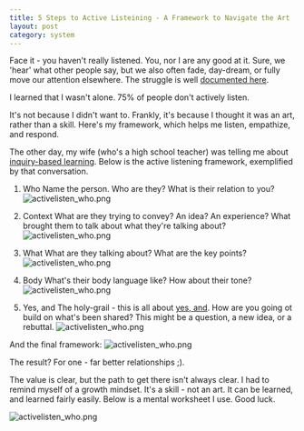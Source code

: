 ```yaml
---
title: 5 Steps to Active Listeining - A Framework to Navigate the Art
layout: post
category: system
---
```


Face it - you haven't really listened. You, nor I are any good at it. Sure, we 'hear' what other people say, but we also often fade, day-dream, or fully move our attention elsewhere. The struggle is well [documented here](http://pratikrathod.com/long-form/2016/03/23/half-of-communication-is-never-saying-a-word.html).

I learned that I wasn't alone. 75% of people don't actively listen.

It's not because I didn't want to. Frankly, it's because I thought it was an art, rather than a skill. Here's my framework, which helps me listen, empathize, and respond.

The other day, my wife (who's a high school teacher) was telling me about [inquiry-based learning](https://en.wikipedia.org/wiki/Inquiry-based_learning). Below is the active listening framework, exemplified by that conversation.

1.  Who
    Name the person. Who are they? What is their relation to you?
    ![activelisten_who.png]({{site.url}}/assets/images/fw_activelistening/activelisten_who.png)

2.  Context
    What are they trying to convey? An idea? An experience? What brought them to talk about what they're talking about?
    ![activelisten_who.png]({{site.url}}/assets/images/fw_activelistening/activelisten_context.png)

3.  What
    What are they talking about? What are the key points?
    ![activelisten_who.png]({{site.url}}/assets/images/fw_activelistening/activelisten_what.png)

4.  Body
    What's their body language like? How about their tone?
    ![activelisten_who.png]({{site.url}}/assets/images/fw_activelistening/activelisten_bodylang.png)

5.  Yes, and
    The holy-grail - this is all about [yes, and](https://en.wikipedia.org/wiki/Yes,_and...). How are you going ot build on what's been shared? This might be a question, a new idea, or a rebuttal.
    ![activelisten_who.png]({{site.url}}/assets/images/fw_activelistening/activelisten_yesand.png)

And the final framework:
![activelisten_who.png]({{site.url}}/assets/images/fw_activelistening/framework_example.png)

The result? For one - far better relationships ;).

The value is clear, but the path to get there isn't always clear. I had to remind myself of a growth mindset. It's a skill - not an art. It can be learned, and learned fairly easily. Below is a mental worksheet I use. Good luck.

![activelisten_who.png]({{site.url}}/assets/images/fw_activelistening/framework.png)

